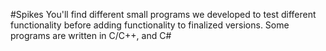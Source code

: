 #Spikes
You'll find different small programs we developed to test different functionality before adding functionality to finalized versions.
Some programs are written in C/C++, and C#


